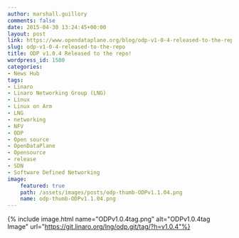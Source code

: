 ```yaml
---
author: marshall.guillory
comments: false
date: 2015-04-30 13:24:45+00:00
layout: post
link: https://www.opendataplane.org/blog/odp-v1-0-4-released-to-the-repo/
slug: odp-v1-0-4-released-to-the-repo
title: ODP v1.0.4 Released to the repo!
wordpress_id: 1500
categories:
- News Hub
tags:
- Linaro
- Linaro Networking Group (LNG)
- Linux
- Linux on Arm
- LNG
- networking
- NFV
- ODP
- Open source
- OpenDataPlane
- Opensource
- release
- SDN
- Software Defined Networking
image:
    featured: true
    path: /assets/images/posts/odp-thumb-ODPv1.1.04.png
    name: odp-thumb-ODPv1.1.04.png
---
```


{% include image.html name="ODPv1.0.4tag.png" alt="ODPv1.0.4tag Image" url="https://git.linaro.org/lng/odp.git/tag/?h=v1.0.4"%}

